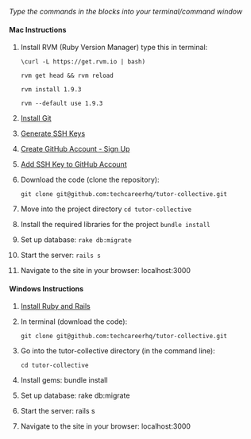 
*Type the commands in the blocks into your terminal/command window*

#### Mac Instructions

1. Install RVM (Ruby Version Manager) type this in terminal: 

    `\curl -L https://get.rvm.io | bash)`
    
    `rvm get head && rvm reload`

    `rvm install 1.9.3`
    
    `rvm --default use 1.9.3`
    
2. [Install Git](http://git-scm.com/download/mac)
3. [Generate SSH Keys](https://help.github.com/articles/generating-ssh-keys#platform-mac)
4. [Create GitHub Account - Sign Up](https://github.com/)
5. [Add SSH Key to GitHub Account](https://help.github.com/articles/generating-ssh-keys#step-3-add-your-ssh-key-to-github)
6. Download the code (clone the repository): 

    `git clone git@github.com:techcareerhq/tutor-collective.git`

7. Move into the project directory
    `cd tutor-collective`
8. Install the required libraries for the project
    `bundle install`
8. Set up database: `rake db:migrate`
9. Start the server: `rails s`
10. Navigate to the site in your browser: localhost:3000

#### Windows Instructions

1. [Install Ruby and Rails](http://installfest.railsbridge.org/installfest/windows)
2. In terminal (download the code): 

    `git clone git@github.com:techcareerhq/tutor-collective.git`

3. Go into the tutor-collective directory (in the command line):

    `cd tutor-collective`

4. Install gems: bundle install
5. Set up database: rake db:migrate 
6. Start the server: rails s
7. Navigate to the site in your browser: localhost:3000